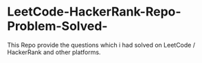 # LeetCode-HackerRank-Repo-Problem-Solved-
This Repo provide the questions which i had solved on LeetCode / HackerRank and other platforms.
